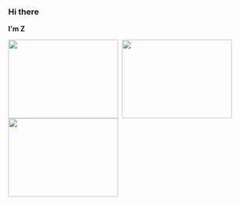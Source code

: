 ### Hi there

**I'm Z** 

<img src="https://skygpt.oss-accelerate.aliyuncs.com/gpt/1729518321742105.png" align="left" style="margin-right: 0.5rem; width:  14rem; height: 10rem;" />

<img src="https://skygpt.oss-accelerate.aliyuncs.com/gpt/1729518321742105.png" align="left" style="margin-right: 0.5rem; width:  14rem; height: 10rem;" />

<img src="https://skygpt.oss-accelerate.aliyuncs.com/gpt/1729518321742105.png" align="left" style="margin-right: 0.5rem; width:  14rem; height: 10rem;" />
